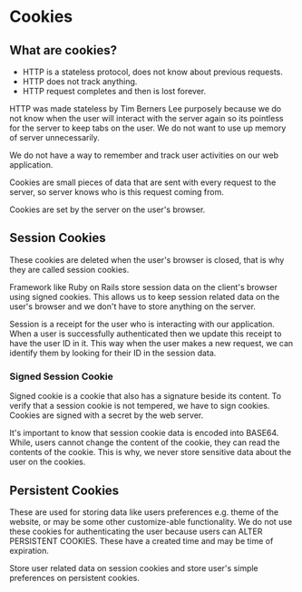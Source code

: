 # Cookies


## What are cookies?

- HTTP is a stateless protocol, does not know about previous requests.
- HTTP does not track anything.
- HTTP request completes and then is lost forever.

HTTP was made stateless by Tim Berners Lee purposely because we do not know when the user will interact with the server again so its pointless for the server to keep tabs on the user. We do not want to use up memory of server unnecessarily.

We do not have a way to remember and  track user activities on our web application.

Cookies are small pieces of data that are sent with every request to the server, so server knows who is this request coming from.

Cookies are set by the server on the user's browser.

## Session Cookies

These cookies are deleted when the user's browser is closed, that is why they are called session cookies.

Framework like Ruby on Rails store session data on the client's browser using signed cookies. This allows us to keep session related data on the user's browser and we don't have to store anything on the server.

Session is a receipt for the user who is interacting with our application.
When a user is successfully authenticated then we update this receipt to have the user ID in it. This way when the user makes a new request, we can identify them by looking for their ID in the session data.

### Signed Session Cookie

Signed cookie is a cookie that also has a signature beside its content. To verify that a session cookie is not tempered, we have to sign cookies. Cookies are signed with a secret by the web server.

It's important to know that session cookie data is encoded into BASE64. While, users cannot change the content of the cookie, they can read the contents of the cookie. This is why, we never store sensitive data about the user on the cookies.

## Persistent Cookies

These are used for storing data like users preferences e.g. theme of the website, or may be some other customize-able functionality. We do not use these cookies for authenticating the user because users can ALTER PERSISTENT COOKIES. These have a created time and may be time of expiration.

Store user related data on session cookies and store user's simple preferences on persistent cookies.
